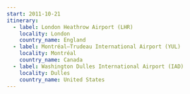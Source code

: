 ```yaml
---
start: 2011-10-21
itinerary:
  - label: London Heathrow Airport (LHR)
    locality: London
    country_name: England
  - label: Montréal–Trudeau International Airport (YUL)
    locality: Montréal
    country_name: Canada
  - label: Washington Dulles International Airport (IAD)
    locality: Dulles
    country_name: United States
---
```


